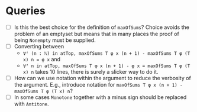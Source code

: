 # Queries

- [ ] Is this the best choice for the definition of `maxOfSums`? Choice avoids the problem of an emptyset but means that in many places the proof of being `Nonempty` must be supplied.
- [ ] Converting between
  - `∀ᶠ (n : ℕ) in atTop, maxOfSums T φ x (n + 1) - maxOfSums T φ (T x) n = φ x` and
  - `∀ᶠ n in atTop, maxOfSums T φ x (n + 1) - φ x = maxOfSums T φ (T x) n`
  takes 10 lines, there is surely a slicker way to do it.
- [ ] How can we use notation within the argument to reduce the verbosity of the argument. E.g., introduce notation for `maxOfSums T φ x (n + 1) - maxOfSums T φ (T x) n`?
- [ ] In some cases `Monotone` together with a minus sign should be replaced with `Antitone`.
